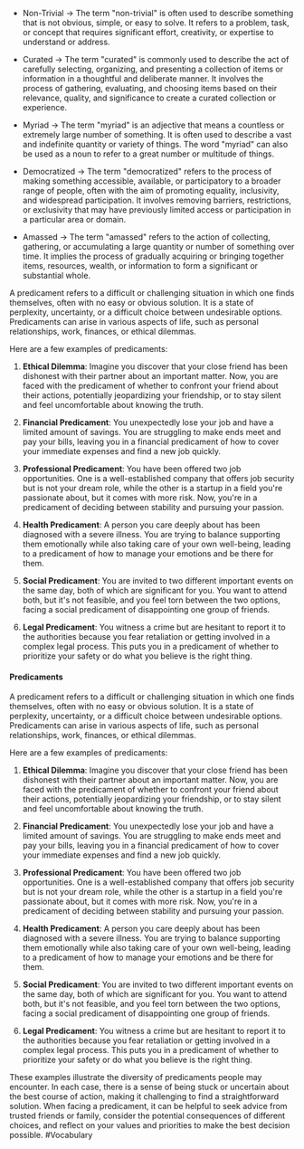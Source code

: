 - Non-Trivial ->
	The term "non-trivial" is often used to describe something that is not obvious, simple, or easy to solve. It refers to a problem, task, or concept that requires significant effort, creativity, or expertise to understand or address.

- Curated ->
	The term "curated" is commonly used to describe the act of carefully selecting, organizing, and presenting a collection of items or information in a thoughtful and deliberate manner. It involves the process of gathering, evaluating, and choosing items based on their relevance, quality, and significance to create a curated collection or experience.
 
- Myriad ->
	The term "myriad" is an adjective that means a countless or extremely large number of something. It is often used to describe a vast and indefinite quantity or variety of things. The word "myriad" can also be used as a noun to refer to a great number or multitude of things.
 
 - Democratized ->
	 The term "democratized" refers to the process of making something accessible, available, or participatory to a broader range of people, often with the aim of promoting equality, inclusivity, and widespread participation. It involves removing barriers, restrictions, or exclusivity that may have previously limited access or participation in a particular area or domain.
  
 - Amassed ->
	 The term "amassed" refers to the action of collecting, gathering, or accumulating a large quantity or number of something over time. It implies the process of gradually acquiring or bringing together items, resources, wealth, or information to form a significant or substantial whole. 

A predicament refers to a difficult or challenging situation in which one finds themselves, often with no easy or obvious solution. It is a state of perplexity, uncertainty, or a difficult choice between undesirable options. Predicaments can arise in various aspects of life, such as personal relationships, work, finances, or ethical dilemmas.

Here are a few examples of predicaments:

1. **Ethical Dilemma**: Imagine you discover that your close friend has been dishonest with their partner about an important matter. Now, you are faced with the predicament of whether to confront your friend about their actions, potentially jeopardizing your friendship, or to stay silent and feel uncomfortable about knowing the truth.

2. **Financial Predicament**: You unexpectedly lose your job and have a limited amount of savings. You are struggling to make ends meet and pay your bills, leaving you in a financial predicament of how to cover your immediate expenses and find a new job quickly.

3. **Professional Predicament**: You have been offered two job opportunities. One is a well-established company that offers job security but is not your dream role, while the other is a startup in a field you're passionate about, but it comes with more risk. Now, you're in a predicament of deciding between stability and pursuing your passion.

4. **Health Predicament**: A person you care deeply about has been diagnosed with a severe illness. You are trying to balance supporting them emotionally while also taking care of your own well-being, leading to a predicament of how to manage your emotions and be there for them.

5. **Social Predicament**: You are invited to two different important events on the same day, both of which are significant for you. You want to attend both, but it's not feasible, and you feel torn between the two options, facing a social predicament of disappointing one group of friends.

6. **Legal Predicament**: You witness a crime but are hesitant to report it to the authorities because you fear retaliation or getting involved in a complex legal process. This puts you in a predicament of whether to prioritize your safety or do what you believe is the right thing.

#### Predicaments
A predicament refers to a difficult or challenging situation in which one finds themselves, often with no easy or obvious solution. It is a state of perplexity, uncertainty, or a difficult choice between undesirable options. Predicaments can arise in various aspects of life, such as personal relationships, work, finances, or ethical dilemmas.

Here are a few examples of predicaments:

1. **Ethical Dilemma**: Imagine you discover that your close friend has been dishonest with their partner about an important matter. Now, you are faced with the predicament of whether to confront your friend about their actions, potentially jeopardizing your friendship, or to stay silent and feel uncomfortable about knowing the truth.

2. **Financial Predicament**: You unexpectedly lose your job and have a limited amount of savings. You are struggling to make ends meet and pay your bills, leaving you in a financial predicament of how to cover your immediate expenses and find a new job quickly.

3. **Professional Predicament**: You have been offered two job opportunities. One is a well-established company that offers job security but is not your dream role, while the other is a startup in a field you're passionate about, but it comes with more risk. Now, you're in a predicament of deciding between stability and pursuing your passion.

4. **Health Predicament**: A person you care deeply about has been diagnosed with a severe illness. You are trying to balance supporting them emotionally while also taking care of your own well-being, leading to a predicament of how to manage your emotions and be there for them.

5. **Social Predicament**: You are invited to two different important events on the same day, both of which are significant for you. You want to attend both, but it's not feasible, and you feel torn between the two options, facing a social predicament of disappointing one group of friends.

6. **Legal Predicament**: You witness a crime but are hesitant to report it to the authorities because you fear retaliation or getting involved in a complex legal process. This puts you in a predicament of whether to prioritize your safety or do what you believe is the right thing.

These examples illustrate the diversity of predicaments people may encounter. In each case, there is a sense of being stuck or uncertain about the best course of action, making it challenging to find a straightforward solution. When facing a predicament, it can be helpful to seek advice from trusted friends or family, consider the potential consequences of different choices, and reflect on your values and priorities to make the best decision possible.
#Vocabulary